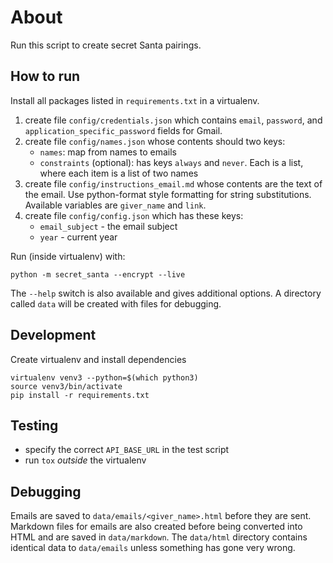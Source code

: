# About

Run this script to create secret Santa pairings.

## How to run

Install all packages listed in `requirements.txt` in a virtualenv.

1. create file `config/credentials.json` which contains `email`, `password`, and `application_specific_password` fields for Gmail.
2. create file `config/names.json` whose contents should two keys:
    - `names`: map from names to emails
    - `constraints` (optional): has keys `always` and `never`. Each is a list, where each item is a list of two names
3. create file `config/instructions_email.md` whose contents are the text of the email. Use python-format style formatting for string substitutions. Available variables are `giver_name` and `link`.
4. create file `config/config.json` which has these keys:
    - `email_subject` - the email subject
    - `year` - current year

Run (inside virtualenv) with:

```
python -m secret_santa --encrypt --live
```

The `--help` switch is also available and gives additional options. A directory called `data` will be created with files for debugging.

## Development

Create virtualenv and install dependencies

```
virtualenv venv3 --python=$(which python3)
source venv3/bin/activate
pip install -r requirements.txt
```

## Testing

- specify the correct `API_BASE_URL` in the test script
- run `tox` *outside* the virtualenv

## Debugging

Emails are saved to `data/emails/<giver_name>.html` before they are sent.
Markdown files for emails are also created before being converted into HTML and are saved in `data/markdown`.
The `data/html` directory contains identical data to `data/emails` unless something has gone very wrong.
